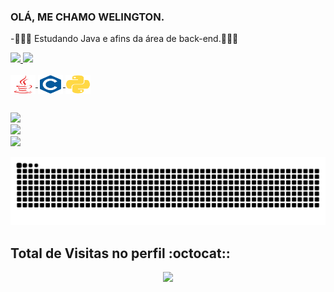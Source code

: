 ### OLÁ, ME CHAMO WELINGTON.
-🌿👨‍💻 Estudando Java e afins da área de back-end.🌿👨‍💻
<div>
  <a href="https://github.com/wmelodasilva">
  <img height="170em" src="https://github-readme-stats.vercel.app/api?username=wmelodasilva&show_icons=false&theme=dark&title_color=ffdb58&bg_color=111111&include_all_commits=true&count_private=true"/>
  <img height="170em" src="https://github-readme-stats.vercel.app/api/top-langs/?username=Wmelodasilva&layout=compact&langs_count=7&theme=dark&title_color=ffdb58&bg_color=111111"/>
</div>
  
  <div style="display: inline_block"><br>
  <img align="center" alt="wmelo-JV" height="30" width="40" src="https://raw.githubusercontent.com/devicons/devicon/master/icons/java/java-plain.svg">
  <img align="center" alt="wmelo-JV" height="30" width="40" src="https://raw.githubusercontent.com/devicons/devicon/master/icons/c/c-plain.svg">
  <img align="center" alt="wmelo-JV" height="30" width="40" src="https://raw.githubusercontent.com/devicons/devicon/master/icons/python/python-plain.svg">
 </div>
 
  ##
  
  <div>
     <a href="https://www.instagram.com/wmelodasilva/" target="_blank"><img src="https://img.shields.io/badge/-Instagram-ffdb58?style=for-the-badge&logo=instagram&logoColor=white"      target="_blank"></a>
  </div>   
  
  <div>
   <a href="https://www.linkedin.com/in/welington-melo-92403b193/" target="_blank"><img src="https://img.shields.io/badge/LinkedIn-0077B5?style=for-the-badge&logo=linkedin&logoColor=white"              target="_blank"></a>
 </div>
    
  <div>
 <a href="Welington Melo" target="_blank"><img src="https://img.shields.io/badge/Gmail-D14836?style=for-the-badge&logo=gmail&logoColor=white" target="_blank"></a>

  ![Snake animation](https://github.com/wmelodasilva/wmelodasilva/blob/output/github-contribution-grid-snake.svg)
    
 </div>
 
 <p align="left"> 

 ## Total de Visitas no perfil :octocat:: <br>
 <p align="center"> 
   <img alingn="center" src="https://profile-counter.glitch.me/wmelodasilva/count.svg" />
 </p>

</p>

 

